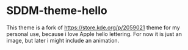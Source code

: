 # SDDM-theme-hello

This theme is a fork of https://store.kde.org/p/2059021 theme for my personal use, because i love Apple hello lettering.
For now it is just an image, but later i might include an animation.
